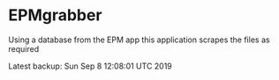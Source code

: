 # EPMgrabber
Using a database from the EPM app this application scrapes the files as required


Latest backup: Sun Sep 8 12:08:01 UTC 2019
